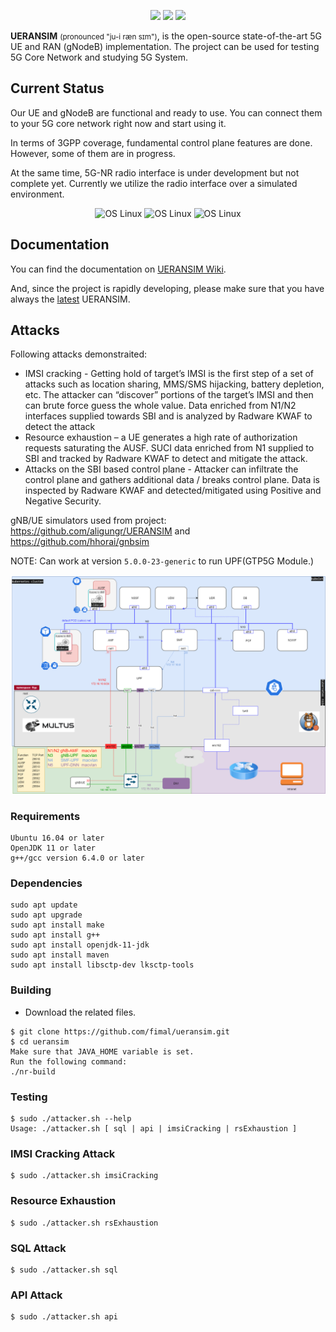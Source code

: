 <p align="center">
<img src="https://img.shields.io/badge/UERANSIM-v2.2.1-blue" />
<img src="https://img.shields.io/badge/3GPP-R15-orange" />
<img src="https://img.shields.io/badge/License-GPL--3.0-green"/>
</p>

**UERANSIM** <small>(pronounced "ju-i ræn sɪm")</small>, is the open-source state-of-the-art 5G UE and RAN (gNodeB) implementation. The project can be used for testing 5G Core Network and studying 5G System.

## Current Status
Our UE and gNodeB are functional and ready to use. You can connect them to your 5G core network right now and start using it.

In terms of 3GPP coverage, fundamental control plane features are done. However, some of them are in progress.

At the same time, 5G-NR radio interface is under development but not complete yet. Currently we utilize the radio interface over a simulated environment.

<p align="center">
<img src="https://img.shields.io/badge/5G%20Radio%20Interface-in%20progress-orange" alt="OS Linux"/>
<img src="https://img.shields.io/badge/Control%20Plane-functional-green" alt="OS Linux"/>
<img src="https://img.shields.io/badge/User%20Plane-functional-green" alt="OS Linux"/>
</p>

## Documentation
You can find the documentation on [UERANSIM Wiki](https://github.com/aligungr/UERANSIM/wiki).

And, since the project is rapidly developing, please make sure that you have always the [latest](https://github.com/aligungr/UERANSIM/releases) UERANSIM.

## Attacks
Following attacks demonstraited:
 - IMSI cracking - Getting hold of target’s IMSI is the first step of a set of attacks such as location sharing, MMS/SMS hijacking, battery depletion, etc. The attacker can “discover” portions of the target’s IMSI and then can brute force guess the whole value.
Data enriched from N1/N2 interfaces supplied towards SBI and is analyzed by Radware KWAF to detect the attack
 - Resource exhaustion – a UE generates a high rate of authorization requests saturating the AUSF.
SUCI data enriched from N1 supplied to SBI and tracked by Radware KWAF to detect and mitigate the attack.
 - Attacks on the SBI based control plane - Attacker can infiltrate the control plane and gathers additional data / breaks control plane.
Data is inspected by Radware KWAF and detected/mitigated using Positive and Negative Security.

gNB/UE simulators used from project: https://github.com/aligungr/UERANSIM and https://github.com/hhorai/gnbsim

NOTE: Can work at version `5.0.0-23-generic` to run UPF(GTP5G Module.)

![Image of 5G](https://github.com/fimal/ueransim/blob/main/5G.png)

### Requirements
```
Ubuntu 16.04 or later
OpenJDK 11 or later
g++/gcc version 6.4.0 or later
```
### Dependencies
```
sudo apt update
sudo apt upgrade
sudo apt install make
sudo apt install g++
sudo apt install openjdk-11-jdk
sudo apt install maven
sudo apt install libsctp-dev lksctp-tools
```
### Building
* Download the related files.

```
$ git clone https://github.com/fimal/ueransim.git
$ cd ueransim
Make sure that JAVA_HOME variable is set.
Run the following command:
./nr-build
```

### Testing

```
$ sudo ./attacker.sh --help
Usage: ./attacker.sh [ sql | api | imsiCracking | rsExhaustion ]
```
### IMSI Cracking Attack
```
$ sudo ./attacker.sh imsiCracking
```
### Resource Exhaustion
```
$ sudo ./attacker.sh rsExhaustion
```

### SQL Attack
```
$ sudo ./attacker.sh sql
```

### API Attack
```
$ sudo ./attacker.sh api
```






